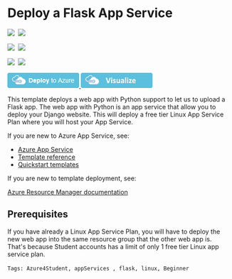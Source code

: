 # Deploy a Flask App Service

<IMG SRC="https://azurequickstartsservice.blob.core.windows.net/badges/101-webapp-linux-flask/PublicLastTestDate.svg" />&nbsp;
<IMG SRC="https://azurequickstartsservice.blob.core.windows.net/badges/101-webapp-linux-flask/PublicDeployment.svg" />&nbsp;

<IMG SRC="https://azurequickstartsservice.blob.core.windows.net/badges/101-webapp-linux-flask/FairfaxLastTestDate.svg" />&nbsp;
<IMG SRC="https://azurequickstartsservice.blob.core.windows.net/badges/101-webapp-linux-flask/FairfaxDeployment.svg" />&nbsp;

<IMG SRC="https://azurequickstartsservice.blob.core.windows.net/badges/101-webapp-linux-flask/BestPracticeResult.svg" />&nbsp;
<IMG SRC="https://azurequickstartsservice.blob.core.windows.net/badges/101-webapp-linux-flask/CredScanResult.svg" />&nbsp;

<a href="https://portal.azure.com/#create/Microsoft.Template/uri/https%3A%2F%2Fraw.githubusercontent.com%2FAzure%2Fazure-quickstart-templates%2Fmaster%2F101-webapp-linux-flask%2Fazuredeploy.json" target="_blank">
    <img src="https://raw.githubusercontent.com/Azure/azure-quickstart-templates/master/1-CONTRIBUTION-GUIDE/images/deploytoazure.png"/>
</a>
<a href="http://armviz.io/#/?load=https%3A%2F%2Fraw.githubusercontent.com%2FAzure%2Fazure-quickstart-templates%2Fmaster%2F101-webapp-linux-flask%2Fazuredeploy.json" target="_blank">
    <img src="https://raw.githubusercontent.com/Azure/azure-quickstart-templates/master/1-CONTRIBUTION-GUIDE/images/visualizebutton.png"/>
</a>

This template deploys a web app with Python support to let us to upload a Flask app. The web app with Python is an app service that allow you to deploy your Django website. This will deploy a free tier Linux App Service Plan where you will host your App Service.

If you are new to Azure App Service, see:

- [Azure App Service](https://azure.microsoft.com/services/app-service/web/)
- [Template reference](https://docs.microsoft.com/azure/templates/microsoft.web/allversions)
- [Quickstart templates](https://azure.microsoft.com/resources/templates/?resourceType=Microsoft.Compute&pageNumber=1&sort=Popular&term=web+apps)

If you are new to template deployment, see:

[Azure Resource Manager documentation](https://docs.microsoft.com/azure/azure-resource-manager/)

## Prerequisites

If you have already a Linux App Service Plan, you will have to deploy the new web app into the same resource group that the other web app is. That's because Student accounts has a limit of only 1 free tier Linux app service plan.

`Tags: Azure4Student, appServices , flask, linux, Beginner`
